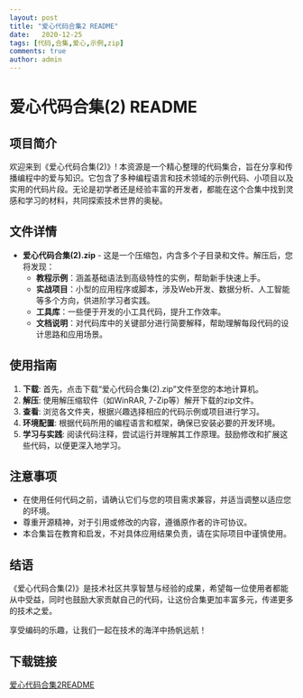 ```yaml
---
layout: post
title: "爱心代码合集2 README"
date:   2020-12-25
tags: [代码,合集,爱心,示例,zip]
comments: true
author: admin
---
```

# 爱心代码合集(2) README

## 项目简介

欢迎来到《爱心代码合集(2)》! 本资源是一个精心整理的代码集合，旨在分享和传播编程中的爱与知识。它包含了多种编程语言和技术领域的示例代码、小项目以及实用的代码片段。无论是初学者还是经验丰富的开发者，都能在这个合集中找到灵感和学习的材料，共同探索技术世界的奥秘。

## 文件详情

- **爱心代码合集(2).zip** - 这是一个压缩包，内含多个子目录和文件。解压后，您将发现：
  - **教程示例**：涵盖基础语法到高级特性的实例，帮助新手快速上手。
  - **实战项目**：小型的应用程序或脚本，涉及Web开发、数据分析、人工智能等多个方向，供进阶学习者实践。
  - **工具库**：一些便于开发的小工具代码，提升工作效率。
  - **文档说明**：对代码库中的关键部分进行简要解释，帮助理解每段代码的设计思路和应用场景。

## 使用指南

1. **下载**: 首先，点击下载“爱心代码合集(2).zip”文件至您的本地计算机。
2. **解压**: 使用解压缩软件（如WinRAR, 7-Zip等）解开下载的zip文件。
3. **查看**: 浏览各文件夹，根据兴趣选择相应的代码示例或项目进行学习。
4. **环境配置**: 根据代码所用的编程语言和框架，确保已安装必要的开发环境。
5. **学习与实践**: 阅读代码注释，尝试运行并理解其工作原理。鼓励修改和扩展这些代码，以便更深入地学习。

## 注意事项

- 在使用任何代码之前，请确认它们与您的项目需求兼容，并适当调整以适应您的环境。
- 尊重开源精神，对于引用或修改的内容，遵循原作者的许可协议。
- 本合集旨在教育和启发，不对具体应用结果负责，请在实际项目中谨慎使用。

## 结语

《爱心代码合集(2)》是技术社区共享智慧与经验的成果，希望每一位使用者都能从中受益，同时也鼓励大家贡献自己的代码，让这份合集更加丰富多元，传递更多的技术之爱。

享受编码的乐趣，让我们一起在技术的海洋中扬帆远航！

## 下载链接

[爱心代码合集2README](https://pan.quark.cn/s/9aa9accce41f)